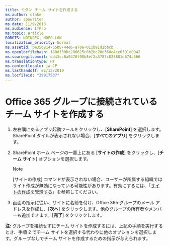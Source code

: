 ```yaml
---
title: モダン チーム サイトを作成する
ms.author: clake
author: spowriter
ms.date: 11/9/2018
ms.audience: ITPro
ms.topic: article
ROBOTS: NOINDEX, NOFOLLOW
localization_priority: Normal
ms.assetid: ba35d814-55b8-44e6-a70e-011b91d2bbcb
ms.openlocfilehash: f88df38bc286625c0b2bc20e360e4ce6391e0942
ms.sourcegitcommit: dd43cc0a9470f98b8ef2a3787c823801d674c666
ms.translationtype: HT
ms.contentlocale: ja-JP
ms.lasthandoff: 02/12/2019
ms.locfileid: "29917537"
---
```

# <a name="create-an-office-365-group-connected-team-site"></a>Office 365 グループに接続されているチーム サイトを作成する

1. 左右隅にあるアプリ起動ツールをクリックし、[**SharePoint**] を選択します。SharePoint タイルが表示されない場合、[**すべてのアプリ**] をクリックします。
    
2. SharePoint ホーム ページの一番上にある [**サイトの作成**] をクリックし、[**チーム サイト**] オプションを選択します。 
    
    > [!NOTE]
    > [サイトの作成] コマンドが表示されない場合、ユーザーが所属する組織ではサイト作成が無効になっている可能性があります。有効にするには、「[サイトの作成を管理する](https://go.microsoft.com/fwlink/?linkid=2009644)」を参照してください。 
  
3. 画面の指示に従い、サイトに名前を付け、Office 365 グループのメール アドレスを作成し、[**次へ**] をクリックします。他のグループの所有者やメンバーも追加できます。[**完了**] をクリックします。
  
 **注:** グループを接続せずにチーム サイトを作成するには、上記の手順を実行するとき、手順 2 でチーム サイトを選択する代わりに他のオプションを選択します。グループなしでチーム サイトを作成するための指示が与えられます。 
    

